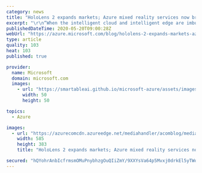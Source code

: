 ```yaml
---
category: news
title: "HoloLens 2 expands markets; Azure mixed reality services now broadly available"
excerpt: "\r\n“When the intelligent cloud and intelligent edge are imbued with mixed reality and artificial intelligence, we have a framework for achieving amazing things and empowering even more people.” - Satya Nadella, Microsoft CEO speaking at the HoloLens 2 launch\r\n\r\n\r\nAt Microsoft Build 2020, we shared some"
publishedDateTime: 2020-05-20T09:00:28Z
webUrl: "https://azure.microsoft.com/blog/hololens-2-expands-markets-azure-mixed-reality-services-now-broadly-available/"
type: article
quality: 103
heat: 103
published: true

provider:
  name: Microsoft
  domain: microsoft.com
  images:
    - url: "https://smartableai.github.io/microsoft-azure/assets/images/organizations/microsoft.com-50x50.jpg"
      width: 50
      height: 50

topics:
  - Azure

images:
  - url: "https://azurecomcdn.azureedge.net/mediahandler/acomblog/media/Default/blog/8a5121d3-a63b-43d7-9fd0-2296e66f85f9.jpg"
    width: 585
    height: 383
    title: "HoloLens 2 expands markets; Azure mixed reality services now broadly available"

secured: "hQYohrAnbIcfrmsmOMuPnybhzgOuQIiZmY/9XXYsVa64p5Mvxj0drkEl5yTWo2dT+WrqxjjfdSxsxCczZTuCOvWTHNWS2nDLSZOVOBVHhFnmvbhLuZ7j1zrSR8XXQq4kNN5s6mfxMbR5yLmbEtXKjiUgORj3cH2LjpUs4Z8t+IOkrOLS6PiSgupfbQdF3P387NklYLhBnFxWeE+OUgceGGJ46cRF3fqPGX0eywyurz0telscp27yirtKNYxWJjqSt34wYoX9chtPje5TuBEHSFxSyz0betdQx7DuGii5O27S3KE1Kb8TCOZLyOSkfJX/znbPEQkJqtQxRmurSTVNDA==;i+QC970yZTapN5jXXFooeA=="
---
```


